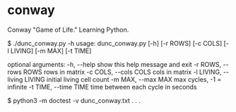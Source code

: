 # conway
Conway "Game of Life."  Learning Python.

$ ./dunc_conway.py -h
usage: dunc_conway.py [-h] [-r ROWS] [-c COLS] [-l LIVING] [-m MAX] [-t TIME]

optional arguments:
  -h, --help            show this help message and exit
  -r ROWS, --rows ROWS  rows in matrix
  -c COLS, --cols COLS  cols in matrix
  -l LIVING, --living LIVING
                        initial living cell count
  -m MAX, --max MAX     max cycles, -1 = infinite
  -t TIME, --time TIME  time between each cycle in seconds

$ python3 -m doctest -v dunc_conway.txt
. . .

